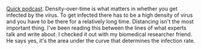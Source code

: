 <a href="http://scripting.com/2020/05/19/densityIsWhatMatters.m4a">Quick podcast</a>. Density-over-time is what matters in whether you get infected by the virus. To get infected there has to be a high density of virus and you have to be there for a relatively long time. Distancing isn't the most important thing. I've been reading this between the lines of what experts talk and write about. I checked it out with my biomedical researcher friend. He says yes, it's the area under the curve that determines the infection rate. 
